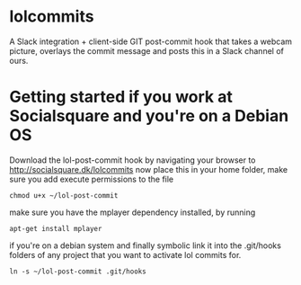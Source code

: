 # lolcommits
A Slack integration + client-side GIT post-commit hook that takes a webcam picture, overlays the commit message and posts this in a Slack channel of ours.

# Getting started if you work at Socialsquare and you're on a Debian OS
Download the lol-post-commit hook by navigating your browser to
http://socialsquare.dk/lolcommits now place this in your home folder, make
sure you add execute permissions to the file

	chmod u+x ~/lol-post-commit

make sure you have the mplayer dependency installed, by running

	apt-get install mplayer

if you're on a debian system and finally symbolic link it into the .git/hooks
folders of any project that you want to activate lol commits for.

	ln -s ~/lol-post-commit .git/hooks

